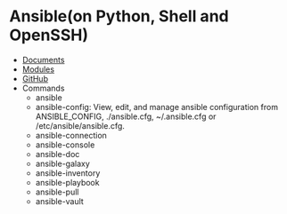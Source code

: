 # Ansible(on Python, Shell and OpenSSH)
- [Documents](https://docs.ansible.com/ansible/latest/index.html)
- [Modules](https://docs.ansible.com/ansible/latest/modules/modules_by_category.html)
- [GitHub](https://github.com/ansible/ansible)
- Commands
    - ansible
    - ansible-config:
    View, edit, and manage ansible configuration from ANSIBLE_CONFIG, ./ansible.cfg, ~/.ansible.cfg or /etc/ansible/ansible.cfg.
    - ansible-connection
    - ansible-console
    - ansible-doc
    - ansible-galaxy
    - ansible-inventory
    - ansible-playbook
    - ansible-pull
    - ansible-vault
    
##
